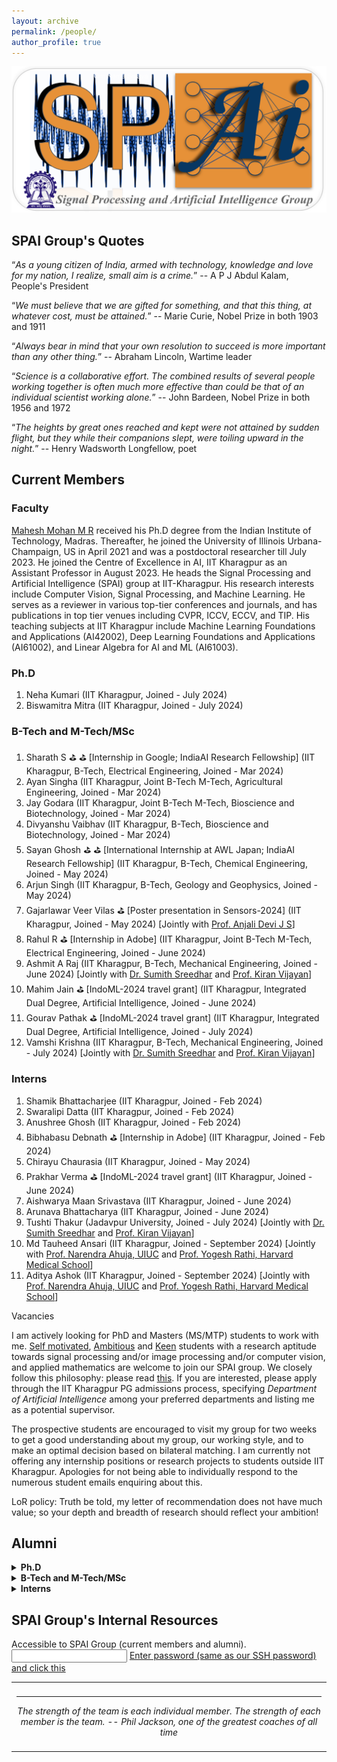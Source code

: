 ```yaml
---
layout: archive
permalink: /people/
author_profile: true
---
```

<!-- Om Nama Sivaya-->
<!-- Om Nama Sivaya-->
<!-- {% if author.googlescholar %}
  You can also find my articles on <u><a href="{{author.googlescholar}}">my Google Scholar profile</a>.</u>
{% endif %}-->

<!--{% include base_path %}-->

<!--{% for post in site.publications reversed %}
  {% include archive-single.html %}
{% endfor %}-->

<!--<html lang="en"><head><meta http-equiv="Content-Type" content="text/html; charset=UTF-8">-->
  <!-- Hi, Jon Here. Please DELETE the two <script> tags below if you use this HTML, otherwise my analytics will track your page -->

  
  <meta name="author" content="Mahesh Mohan M R">
  <meta name="viewport" content="width=device-width, initial-scale=1">
  
  <link rel="stylesheet" type="text/css" href="stylesheet.css">
  <link rel="icon" type="image/png" href="images/seal_icon.png">
<style>
  details article {
  opacity: 0;
}

details[open] article {
  animation: fadeIn .75s linear forwards;
}

@keyframes fadeIn {
 0% {
   opacity: 0;
 }
 100% {
   opacity: 1;
 }
} 

summary {
  list-style: none;
  display: flex;
  justify-content: space-between;
  align-items: center;
  padding: 10px 15px;
  font-weight: bold;
}

summary::after {
  content: '';
  width: 0; 
  height: 0; 
  border-top: 10px solid #15171b;
  border-inline: 7px solid transparent;
  transition: 0.4s;
}

details[open] > summary {border-bottom: 2px solid #fff9f1;}

details[open] > summary::after {
  transform: rotate(-180deg);
}

summary::-webkit-details-marker {
  display: none;
}

summary {
  color: #30353b;
  border-radius: 5px;
}

details[open] summary {border-radius: 5px 5px 0 0;}

details {
  background: ##FFF8DC;
  border-radius: 5px;
  box-shadow: 0 20px 25px -5px rgba(0, 0, 0, 0.1), 0 10px 10px -5px rgba(0, 0, 0, 0.04);
}

</style>

<body>
  <div><img src="../images/waytonp_logo_ons.PNG" width="1000" alt="My Image" /></div>
 <h2>SPAI Group's Quotes</h2>
               <p><q><i>As a young citizen of India, armed with technology, knowledge and love for my nation, I realize, small aim is a crime.</i></q> -- A P J Abdul Kalam, People's President </p>  
 <p> <q><i>We must believe that we are gifted for something, and that this thing, at whatever cost, must be attained.</i></q> -- Marie Curie, Nobel Prize in both 1903 and 1911 </p> <p><q><i>Always bear in mind that your own resolution to succeed is more important than any other thing.</i></q> -- Abraham Lincoln, Wartime leader </p> <p> <q><i>Science is a collaborative effort. The combined results of several people working together is often much more effective than could be that of an individual scientist working alone.</i></q> -- John Bardeen, Nobel Prize in both 1956 and 1972 </p> <p><q><i>The heights by great ones reached and kept were not attained by sudden flight, but they while their companions slept, were toiling upward in the night.</i></q> -- Henry Wadsworth Longfellow, poet</p>

<h2>Current Members</h2>
<h3>Faculty</h3> 
<p> <a href="https://maheshmohanmr.github.io">Mahesh Mohan M R</a> received his Ph.D degree from the  Indian Institute of Technology, Madras. Thereafter, he  joined the University of Illinois Urbana-Champaign, US in April 2021 and was a postdoctoral researcher till July 2023. He joined the Centre of Excellence in AI, IIT Kharagpur as an Assistant Professor in August 2023. He heads the Signal Processing and Artificial Intelligence (SPAI) group  at IIT-Kharagpur. His research interests include Computer Vision, Signal Processing, and Machine Learning. He serves as a reviewer in various top-tier conferences and journals, and has publications in top tier venues including CVPR, ICCV, ECCV, and TIP. His teaching subjects at IIT Kharagpur include Machine Learning Foundations and Applications (AI42002), Deep Learning Foundations and Applications (AI61002), and Linear Algebra for AI and ML (AI61003).</p>
<!--   <h3>Ph.D</h3>
  <ol>
  <p><li><a href="https://www.linkedin.com/in/dsffgs/"> <img width=110 src="../images/bio-photo-2.jpg" alt="NH."></a>  Neha Kumari (Joined July 2024)  </li> </p>	
  <p><li><a href="https://www.linkedin.com/in/dsffgs/"> <img width=110 src="../images/bio-photo-2.jpg" alt="NH."></a>  Biswamitra Mitra (Joined July 2024)  </li> </p>	
<!--  <p><li><big><a href="https://www.linkedin.com/in/harsh-rangwani/"> <img width=120 src="./Harsh.jpg" alt="Harsh">  Harsh Rangwani</a> (Joined - Aug. 2019) [PMRF Fellow] <a href="https://scholar.google.co.in/citations?hl=en&user=OQK0WREAAAAJ"><img src="GS.png" alt="Google Scholar" style="width:24px;height:24px;"></a></big></li></p>	
<p><li><big><a href="https://badrinaths.github.io/"> <img width=120 src="./BadriNath.jpg" alt="Badri"> Badrinath Singhal</a> (Joined - Aug. 2023) <a href="https://dblp.org/pid/228/3063.html"><img src="DBLP_logo.png" alt="DBLP" style="width:48px;height:24px;"></a></big></li></p>	
</ol>-->
<h3>Ph.D</h3>
               <ol>
                <li>
                  Neha Kumari (IIT Kharagpur, Joined - July 2024)
                </li>
                 <li>
                  Biswamitra Mitra (IIT Kharagpur, Joined - July 2024)
                </li>
                   </ol>
  <h3>B-Tech and M-Tech/MSc</h3>
               <ol>
                <li>
                  Sharath S &#9971; &#9971; [Internship in Google; IndiaAI Research Fellowship] (IIT Kharagpur, B-Tech, Electrical Engineering, Joined - Mar 2024)
                </li>
                 <li>
                  Ayan Singha (IIT Kharagpur, Joint B-Tech M-Tech, Agricultural Engineering, Joined - Mar 2024)
                </li>
                <li>
                  Jay Godara (IIT Kharagpur, Joint B-Tech M-Tech, Bioscience and Biotechnology, Joined - Mar 2024)
                </li>
                <li>
                  Divyanshu Vaibhav (IIT Kharagpur, B-Tech, Bioscience and Biotechnology, Joined - Mar 2024)
                </li>
                 <li>
                  Sayan Ghosh &#9971; &#9971; [International Internship at AWL Japan; IndiaAI Research Fellowship] (IIT Kharagpur, B-Tech, Chemical Engineering, Joined - May 2024)
                </li>
                 <li>
                  Arjun Singh (IIT Kharagpur, B-Tech, Geology and Geophysics, Joined - May 2024) 
                </li>
                    <li> 
            Gajarlawar Veer Vilas &#9971;  [Poster presentation in Sensors-2024] (IIT Kharagpur,  Joined - May 2024) [Jointly with <a href="https://scholar.google.com/citations?user=0RnyeOwAAAAJ&hl=en">Prof. Anjali Devi J S</a>]
             </li>
                  <li>
                  Rahul R &#9971; [Internship in Adobe] (IIT Kharagpur, Joint B-Tech M-Tech, Electrical Engineering, Joined - June 2024)
                </li>
                 <li>
                  Ashmit A Raj  (IIT Kharagpur, B-Tech, Mechanical Engineering, Joined - June 2024) [Jointly with <a href="https://www.researchgate.net/profile/Sumith-Sreedhar">Dr. Sumith Sreedhar</a> and <a href="https://sites.google.com/view/kiranv?pli=1"> Prof. Kiran Vijayan</a>]
                </li>
                   <li>
                  Mahim Jain  &#9971; [IndoML-2024 travel grant] (IIT Kharagpur, Integrated Dual Degree, Artificial Intelligence, Joined - June 2024)
                </li>
                 <li>
                 Gourav Pathak &#9971; [IndoML-2024 travel grant] (IIT Kharagpur, Integrated Dual Degree, Artificial Intelligence, Joined - July 2024)
                </li>
                 <li>
                 Vamshi Krishna  (IIT Kharagpur, B-Tech, Mechanical Engineering, Joined - July 2024) [Jointly with <a href="https://www.researchgate.net/profile/Sumith-Sreedhar">Dr. Sumith Sreedhar</a> and <a href="https://sites.google.com/view/kiranv?pli=1"> Prof. Kiran Vijayan</a>]
                </li>
                       </ol>
  <h3>Interns</h3>
                 <ol>
                   <li> 
            Shamik Bhattacharjee (IIT Kharagpur, Joined - Feb 2024)
             </li>
                   <li>
            Swaralipi Datta (IIT Kharagpur, Joined - Feb 2024)
              </li>
                <li> 
            Anushree Ghosh (IIT Kharagpur, Joined - Feb 2024)
              </li>
                  <li> 
             Bibhabasu Debnath &#9971; [Internship in Adobe] (IIT Kharagpur, Joined - Feb 2024)
                  </li>
                    <li> 
             Chirayu Chaurasia (IIT Kharagpur,  Joined - May 2024)
                    </li>
                    <li> 
                   Prakhar Verma &#9971; [IndoML-2024 travel grant] (IIT Kharagpur,  Joined - June 2024)
                      </li>
                     <li> 
                   Aishwarya Maan Srivastava (IIT Kharagpur,  Joined - June 2024)
                      </li>  
                    <li> 
                   Arunava Bhattacharya (IIT Kharagpur,  Joined - June 2024) 
                      </li>
                     <li> 
                   Tushti Thakur (Jadavpur University,  Joined - July 2024) [Jointly with <a href="https://www.researchgate.net/profile/Sumith-Sreedhar">Dr. Sumith Sreedhar</a> and <a href="https://sites.google.com/view/kiranv?pli=1"> Prof. Kiran Vijayan</a>]
                      </li>    
                    <li>   
Md Tauheed Ansari (IIT Kharagpur,  Joined - September 2024) [Jointly with <a href="https://ece.illinois.edu/about/directory/faculty/n-ahuja">Prof. Narendra Ahuja, UIUC</a> and <a href="https://dms.hms.harvard.edu/people/yogesh-rathi">Prof. Yogesh Rathi, Harvard Medical School</a>]
                      </li>   
                               <li>   
Aditya Ashok (IIT Kharagpur,  Joined - September 2024) [Jointly with <a href="https://ece.illinois.edu/about/directory/faculty/n-ahuja">Prof. Narendra Ahuja, UIUC</a> and <a href="https://dms.hms.harvard.edu/people/yogesh-rathi">Prof. Yogesh Rathi, Harvard Medical School</a>]
                      </li>   
              </ol>
                                        <heading>Vacancies</heading>
              <p>
               I am actively looking for PhD and Masters (MS/MTP) students to work with me. <a href="../images/lincoln_v3_ons.jpg">Self motivated</a>, <a href="../images/kalam_ons.jpg">Ambitious</a> and <a href="../images/wright_brothers_quote.jpg">Keen</a> students with a research aptitude towards signal processing and/or image processing and/or computer vision, and applied mathematics are welcome to join our SPAI group. We closely follow this philosophy: please read <a href="../files/SPAI_philosophy_ons.pdf">this</a>.   If you are interested, please apply through the IIT Kharagpur PG admissions process, specifying <i>Department of Artificial Intelligence</i> among your preferred departments and listing me as a potential supervisor. 
              </p>   
              <p>
                The prospective students are encouraged to visit my group for two weeks to get a good understanding about my group, our working style, and to make an optimal decision based on bilateral matching. I am currently not offering any internship positions or research projects to students outside IIT Kharagpur. Apologies for not being able to individually respond to the numerous student emails enquiring about this.
              </p>
              <p>
              LoR policy: Truth be told, my letter of recommendation does not have much value; so your depth and breadth of research should reflect your ambition!
                </p>

  <h2>Alumni</h2>


  
<details>
   <summary>
     <b>Ph.D</b>
  </summary>
  <p>
    <ol>
             <li> --
             </li>
     </ol>
  </p>
</details>
<details>
  <summary>
     <b>B-Tech and M-Tech/MSc</b> 
  </summary>
  <p>
     <ol>
                 <li> <a href="https://www.linkedin.com/in/amara-datta-dola-6158b01b6/?originalSubdomain=in">Amara Datta</a> &#9971;&#9971; 
                [Chanakya Research Fellowship Award 2024; Secured placement as Senior Data Scientist in MakeMyTrip]  (IIT Kharagpur, MSc, Mathematics and Computing, Aug 2023 - May 2024).
             </li>
                <li> <a href="https://www.linkedin.com/in/johaan-george/?original_referer=https%3A%2F%2Fwww%2Egoogle%2Ecom%2F&originalSubdomain=in">Johaan George</a> (IIT Kharagpur, Joint B-Tech  M-Tech, Naval Engineering, Jan 2024 - May 2024).
             </li>
              </ol>
  </p>
</details>
<details>
   <summary>
     <b>Interns</b> 
  </summary>
  <p>
     <ol>   <li> 
              <a href="https://in.linkedin.com/in/manish-vaghmashi">Manish Vaghmashi</a> &#9971; [Secured Internship in Amazon] (IIT Kharagpur, June 2024 - July 2024)
             </li>
              <li> 
            <a href="https://www.linkedin.com/in/adithyancp/?originalSubdomain=in">Adithyan Cp</a> (Bharatidasan University,  May 2024 - Jun 2024)
             </li>
               <li> 
           <a href="https://www.linkedin.com/in/pranit-chaudhary-b414b8286/">Pranit Chaudhary</a> (IIT Kharagpur,  May 2024 - July 2024)
             </li>
         <li> 
            <a href="https://www.linkedin.com/in/sankoju-keerthi-840732231/?trk=public_profile_browsemap&originalSubdomain=in">Keerthi Sankoju</a>  (IIT Kharagpur,  May 2024 - July 2024)
             </li>   
        </ol>
  </p>
</details>
<h2>SPAI Group's Internal Resources</h2>
Accessible to SPAI Group (current members and alumni).
 <input id='password' type='text'  />
<a href="https://drive.google.com/drive/folders/1K9D9ZJxRTf93h1dHl6LxlNCH93rQ9sQV?usp=sharing" onclick="javascript:return validatePass()">Enter password (same as our SSH password) and click this</a>
<script>
function validatePass(){
    if(document.getElementById('password').value == 'complexpassword'){
        return true;
    }else{
        alert('wrong password!!');
        return false;
    }
}
</script>

 <table style="width:100%;border:0px;border-spacing:0px;border-collapse:collapse;margin-right:auto;margin-left:auto;"><tbody>
            <tr>
            <td style="padding:8px;width:100%;vertical-align:middle;border:0px">
                 <p>
<hr>
<center>
<i>The strength of the team is each individual member. The strength of each member is the team. -- Phil Jackson, one of the greatest coaches of all time </i>

</center>
              </p>
            </td>
          </tr>

</tbody></table>


         
